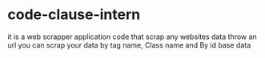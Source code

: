 # code-clause-intern
it is a web scrapper application code that scrap any websites data throw an url
you can scrap your data by tag name, Class name and By id base data
